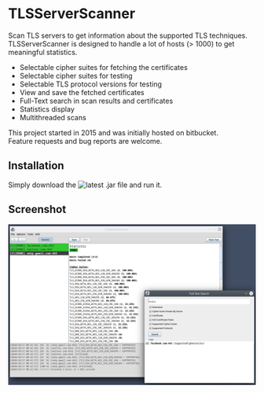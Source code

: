 # TLSServerScanner

Scan TLS servers to get information about the supported TLS techniques.  
TLSServerScanner is designed to handle a lot of hosts (> 1000) to get
meaningful statistics.

- Selectable cipher suites for fetching the certificates
- Selectable cipher suites for testing
- Selectable TLS protocol versions for testing
- View and save the fetched certificates
- Full-Text search in scan results and certificates
- Statistics display
- Multithreaded scans

This project started in 2015 and was initially hosted on bitbucket.  
Feature requests and bug reports are welcome.

## Installation
Simply download the ![latest](https://github.com/bewue/TLSServerScanner/releases/latest) .jar file and run it.

## Screenshot
![](https://github.com/bewue/Misc/blob/main/Pictures/TLSServerScanner.png)
